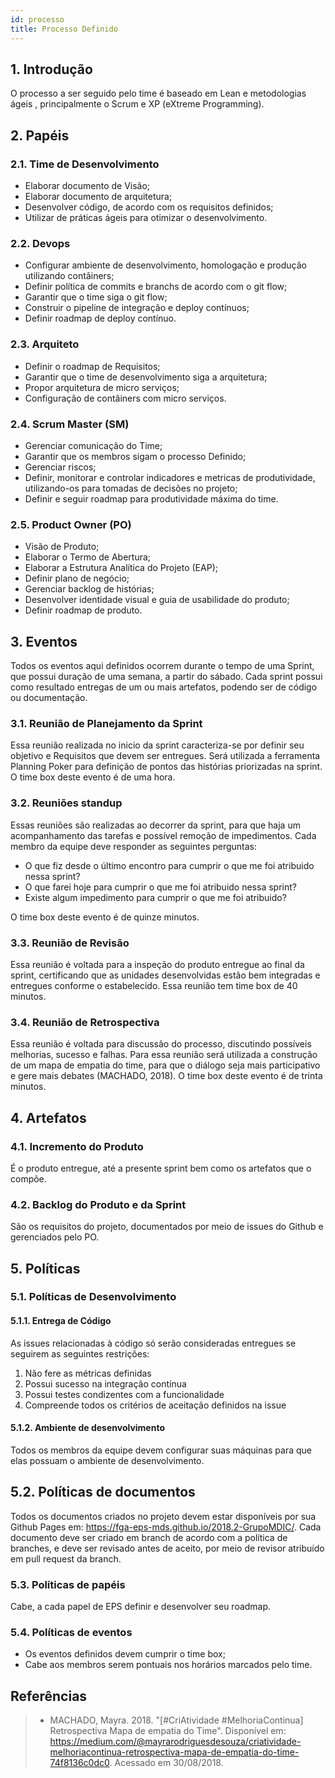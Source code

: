```yaml
---
id: processo
title: Processo Definido
---
```


## 1. Introdução

O processo a ser seguido pelo time é baseado em Lean e metodologias ágeis , principalmente o Scrum e
XP (eXtreme Programming).

## 2. Papéis

### 2.1. Time de Desenvolvimento

- Elaborar documento de Visão;
- Elaborar documento de arquitetura;
- Desenvolver código, de acordo com os requisitos definidos;
- Utilizar de práticas ágeis para otimizar o desenvolvimento.

### 2.2. Devops

- Configurar ambiente de desenvolvimento, homologação e produção utilizando contâiners;
- Definir política de commits e branchs de acordo com o git flow;
- Garantir que o time siga o git flow;
- Construir o pipeline de integração e deploy contínuos;
- Definir roadmap de deploy contínuo.

### 2.3. Arquiteto

- Definir o roadmap de Requisitos;
- Garantir que o time de desenvolvimento siga a arquitetura;
- Propor arquitetura de micro serviços;
- Configuração de contâiners com micro serviços.

### 2.4. Scrum Master (SM)

- Gerenciar comunicação do Time;
- Garantir que os membros sigam o processo Definido;
- Gerenciar riscos;
- Definir, monitorar e controlar indicadores e metricas de produtividade, utilizando-os para tomadas de decisões no projeto;
- Definir e seguir roadmap para produtividade máxima do time.

### 2.5. Product Owner (PO)

- Visão de Produto;
- Elaborar o Termo de Abertura;
- Elaborar a Estrutura Analítica do Projeto (EAP);
- Definir plano de negócio;
- Gerenciar backlog de histórias;
- Desenvolver identidade visual e guia de usabilidade do produto;
- Definir roadmap de produto.


## 3. Eventos

 Todos os eventos aqui definidos ocorrem durante o tempo de uma Sprint, que possui duração de uma semana,
 a partir do sábado. Cada sprint possui como resultado entregas de um ou mais artefatos, podendo ser de código
 ou documentação.

### 3.1. Reunião de Planejamento da Sprint

Essa reunião realizada no inicio da sprint caracteriza-se por definir seu objetivo e Requisitos
que devem ser entregues. Será utilizada a ferramenta Planning Poker para definição de pontos
das histórias priorizadas na sprint. O time box deste evento é de uma hora.

### 3.2. Reuniões standup

Essas reuniões são realizadas ao decorrer da sprint, para que haja um acompanhamento
das tarefas e possível remoção de impedimentos. Cada membro da equipe deve responder as seguintes
perguntas:
- O que fiz desde o último encontro para cumprir o que me foi atribuido nessa sprint?
- O que farei hoje para cumprir o que me foi atribuido nessa sprint?
- Existe algum impedimento para cumprir o que me foi atribuido?

 O time box deste evento é de quinze minutos.

### 3.3. Reunião de Revisão

Essa reunião é voltada para a inspeção do produto entregue ao final da sprint,
certificando que as unidades desenvolvidas estão bem integradas e entregues conforme
o estabelecido. Essa reunião tem time box de 40 minutos.

### 3.4. Reunião de Retrospectiva

Essa reunião é voltada para discussão do processo, discutindo possíveis melhorias,
sucesso e falhas. Para essa reunião será utilizada a construção de um mapa de empatia
do time, para que o diálogo seja mais participativo e gere mais debates (MACHADO, 2018).
 O time box deste evento é de trinta minutos.

## 4. Artefatos

### 4.1. Incremento do Produto

É o produto entregue, até a presente sprint bem como os artefatos que o compõe.

### 4.2. Backlog do Produto e da Sprint
São os requisitos do projeto, documentados por meio de issues do Github e gerenciados pelo PO.

## 5. Políticas

### 5.1. Políticas de Desenvolvimento

#### 5.1.1. Entrega de Código
  As issues relacionadas à código só serão consideradas entregues se seguirem as seguintes restrições:
  1. Não fere as métricas definidas
  2. Possui sucesso na integração contínua
  3. Possui testes condizentes com a funcionalidade
  4. Compreende todos os critérios de aceitação definidos na issue

#### 5.1.2. Ambiente de desenvolvimento
  Todos os membros da equipe devem configurar suas máquinas para que elas possuam o ambiente de desenvolvimento.

## 5.2. Políticas de documentos
  Todos os documentos criados no projeto devem estar disponíveis por sua Github Pages em: https://fga-eps-mds.github.io/2018.2-GrupoMDIC/. Cada documento deve ser criado
  em branch de acordo com a política de branches, e deve ser revisado antes de aceito, por meio de revisor atribuído em pull request da branch.

### 5.3. Políticas de papéis

  Cabe, a cada papel de EPS definir e desenvolver seu roadmap.

### 5.4. Políticas de eventos
  - Os eventos definidos devem cumprir o time box;
  - Cabe aos membros serem pontuais nos horários marcados pelo time.


## Referências

> * MACHADO, Mayra. 2018. "[#CriAtividade #MelhoriaContinua] Retrospectiva Mapa de empatia do Time". Disponível em: <https://medium.com/@mayrarodriguesdesouza/criatividade-melhoriacontinua-retrospectiva-mapa-de-empatia-do-time-74f8136c0dc0>. Acessado em 30/08/2018.
